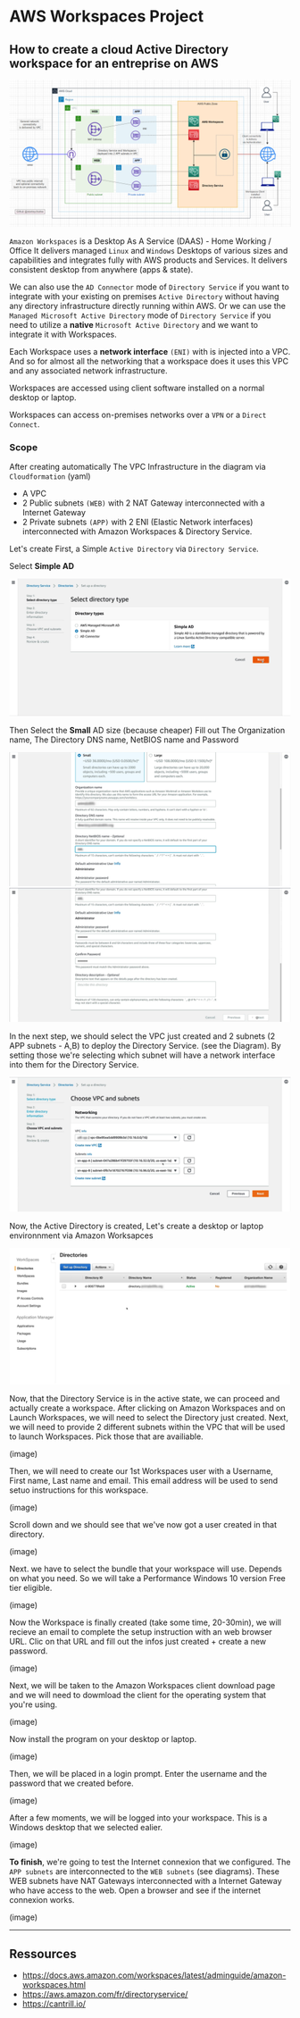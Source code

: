 # AWS Workspaces Project

## How to create a cloud Active Directory workspace for an entreprise on AWS

![This is an image](https://github.com/stanleycharles/AWS/blob/main/AWS%20Workspaces%20Project/AWS%20Workspaces%20Diagram.png)

`Amazon Workspaces` is a Desktop As A Service (DAAS) - Home Working / Office
It delivers managed `Linux` and `Windows` Desktops of various sizes and capabilities and integrates fully with AWS products and Services. It delivers consistent desktop from anywhere (apps & state).

We can also use the ``AD Connector`` mode of ``Directory Service`` if you want to integrate with your existing on premises ``Active Directory`` without having any directory infrastructure directly running within AWS. Or we can use the ``Managed Microsoft Active Directory`` mode of ``Directory Service`` if you need to utilize a **native** ``Microsoft Active Directory`` and we want to integrate it with Workspaces.

Each Workspace uses a **network interface** ``(ENI)`` with is injected into a VPC. And so for almost all the networking that a workspace does it uses this VPC and any associated network infrastructure.

Workspaces are accessed using client software installed on a normal desktop or laptop.

Workspaces can access on-premises networks over a ``VPN`` or a ``Direct Connect``.

### Scope

After creating automatically The VPC Infrastructure in the diagram via ``Cloudformation`` (yaml)
 - A VPC
 - 2 Public subnets ``(WEB)`` with 2 NAT Gateway interconnected with a Internet Gateway 
 - 2 Private subnets ``(APP)`` with 2 ENI (Elastic Network interfaces) interconnected with Amazon Workspaces & Directory Service.

Let's create First, a Simple ``Active Directory`` via ``Directory Service``.

Select **Simple AD**

![This is an image](https://github.com/stanleycharles/AWS/blob/main/AWS%20Workspaces%20Project/AWS%20Directory%20Service%20-%20Select%20The%20AD.png)

Then Select the **Small** AD size (because cheaper)
Fill out The Organization name, The Directory DNS name, NetBIOS name and Password

![This is an image](https://github.com/stanleycharles/AWS/blob/main/AWS%20Workspaces%20Project/AWS%20Directory%20Service%20-%20Fill%20out%20pt.1.png)
![This is an image](https://github.com/stanleycharles/AWS/blob/main/AWS%20Workspaces%20Project/AWS%20Directory%20Service%20-%20Fill%20out%20pt.2.png)

In the next step, we should select the VPC just created and 2 subnets (2 APP subnets - A,B) to deploy the Directory Service. (see the Diagram).
By setting those we're selecting which subnet will have a network interface into them for the Directory Service.

![This is an image](https://github.com/stanleycharles/AWS/blob/main/AWS%20Workspaces%20Project/AWS%20Directory%20Service%20-%20Select%20VPC-SN.png)

Now, the Active Directory is created, Let's create a desktop or laptop environnment via Amazon Worksapces

![This is an image](https://github.com/stanleycharles/AWS/blob/main/AWS%20Workspaces%20Project/AWS%20Directory%20Service%20-%20AD%20Created.png)

Now, that the Directory Service is in the active state, we can proceed and actually create a workspace. After clicking on Amazon Workspaces and on Launch Workspaces, we will need to select the Directory just created. 
Next, we will need to provide 2 different subnets within the VPC that will be used to launch Workspaces. Pick those that are availiable.

(image)

Then, we will need to create our 1st Workspaces user with a Username, First name, Last name and email. This email address will be used to send setuo instructions for this workspace.

(image)

Scroll down and we should see that we've now got a user created in that directory.

(image)

Next. we have to select the bundle that your workspace will use. Depends on what you
need. So we will take a Performance Windows 10 version Free tier eligible.

(image)

Now the Workspace is finally created (take some time, 20-30min), we will recieve an
email to complete the setup instruction with an web browser URL. Clic on that URL and
fill out the infos just created + create a new password.

(image)

Next, we will be taken to the Amazon Workspaces client download page and we will need to
dowmload the client for the operating system that you're using.

(image)

Now install the program on your desktop or laptop.

(image)

Then, we will be placed in a login prompt. Enter the username and the password that we created before.

(image)

After a few moments, we will be logged into your workspace. This is a Windows desktop that we selected ealier.

(image)

**To finish**, we're going to test the Internet connexion that we configured. The ``APP subnets`` are interconnected to the ``WEB subnets`` (see diagrams). These WEB subnets have NAT Gateways interconnected with a Internet Gateway who have access to the web.
Open a browser and see if the internet connexion works.

(image)

  ---
  
  ## Ressources
   - https://docs.aws.amazon.com/workspaces/latest/adminguide/amazon-workspaces.html
   - https://aws.amazon.com/fr/directoryservice/
   - https://cantrill.io/
   

